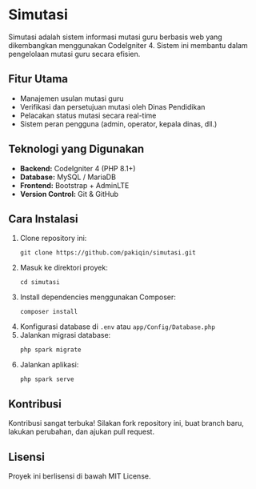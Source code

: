 # Simutasi

Simutasi adalah sistem informasi mutasi guru berbasis web yang dikembangkan menggunakan CodeIgniter 4.
Sistem ini membantu dalam pengelolaan mutasi guru secara efisien.

## Fitur Utama
- Manajemen usulan mutasi guru
- Verifikasi dan persetujuan mutasi oleh Dinas Pendidikan
- Pelacakan status mutasi secara real-time
- Sistem peran pengguna (admin, operator, kepala dinas, dll.)

## Teknologi yang Digunakan
- **Backend:** CodeIgniter 4 (PHP 8.1+)
- **Database:** MySQL / MariaDB
- **Frontend:** Bootstrap + AdminLTE
- **Version Control:** Git & GitHub

## Cara Instalasi
1. Clone repository ini:
   ```
   git clone https://github.com/pakiqin/simutasi.git
   ```
2. Masuk ke direktori proyek:
   ```
   cd simutasi
   ```
3. Install dependencies menggunakan Composer:
   ```
   composer install
   ```
4. Konfigurasi database di `.env` atau `app/Config/Database.php`
5. Jalankan migrasi database:
   ```
   php spark migrate
   ```
6. Jalankan aplikasi:
   ```
   php spark serve
   ```

## Kontribusi
Kontribusi sangat terbuka! Silakan fork repository ini, buat branch baru, lakukan perubahan, dan ajukan pull request.

## Lisensi
Proyek ini berlisensi di bawah MIT License.
